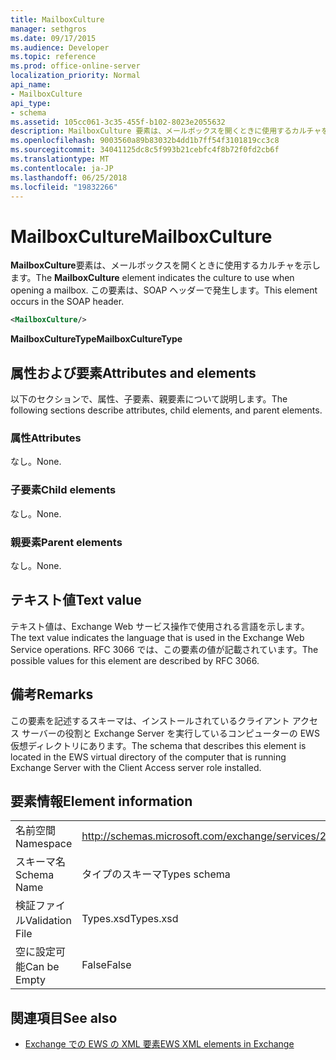 ```yaml
---
title: MailboxCulture
manager: sethgros
ms.date: 09/17/2015
ms.audience: Developer
ms.topic: reference
ms.prod: office-online-server
localization_priority: Normal
api_name:
- MailboxCulture
api_type:
- schema
ms.assetid: 105cc061-3c35-455f-b102-8023e2055632
description: MailboxCulture 要素は、メールボックスを開くときに使用するカルチャを示します。 この要素は、SOAP ヘッダーで発生します。
ms.openlocfilehash: 9003560a89b83032b4dd1b7ff54f3101819cc3c8
ms.sourcegitcommit: 34041125dc8c5f993b21cebfc4f8b72f0fd2cb6f
ms.translationtype: MT
ms.contentlocale: ja-JP
ms.lasthandoff: 06/25/2018
ms.locfileid: "19832266"
---
```

# <a name="mailboxculture"></a><span data-ttu-id="56f72-104">MailboxCulture</span><span class="sxs-lookup"><span data-stu-id="56f72-104">MailboxCulture</span></span>

<span data-ttu-id="56f72-105">**MailboxCulture**要素は、メールボックスを開くときに使用するカルチャを示します。</span><span class="sxs-lookup"><span data-stu-id="56f72-105">The **MailboxCulture** element indicates the culture to use when opening a mailbox.</span></span> <span data-ttu-id="56f72-106">この要素は、SOAP ヘッダーで発生します。</span><span class="sxs-lookup"><span data-stu-id="56f72-106">This element occurs in the SOAP header.</span></span> 
  
```xml
<MailboxCulture/>
```

<span data-ttu-id="56f72-107">**MailboxCultureType**</span><span class="sxs-lookup"><span data-stu-id="56f72-107">**MailboxCultureType**</span></span>

## <a name="attributes-and-elements"></a><span data-ttu-id="56f72-108">属性および要素</span><span class="sxs-lookup"><span data-stu-id="56f72-108">Attributes and elements</span></span>

<span data-ttu-id="56f72-109">以下のセクションで、属性、子要素、親要素について説明します。</span><span class="sxs-lookup"><span data-stu-id="56f72-109">The following sections describe attributes, child elements, and parent elements.</span></span>
  
### <a name="attributes"></a><span data-ttu-id="56f72-110">属性</span><span class="sxs-lookup"><span data-stu-id="56f72-110">Attributes</span></span>

<span data-ttu-id="56f72-111">なし。</span><span class="sxs-lookup"><span data-stu-id="56f72-111">None.</span></span>
  
### <a name="child-elements"></a><span data-ttu-id="56f72-112">子要素</span><span class="sxs-lookup"><span data-stu-id="56f72-112">Child elements</span></span>

<span data-ttu-id="56f72-113">なし。</span><span class="sxs-lookup"><span data-stu-id="56f72-113">None.</span></span>
  
### <a name="parent-elements"></a><span data-ttu-id="56f72-114">親要素</span><span class="sxs-lookup"><span data-stu-id="56f72-114">Parent elements</span></span>

<span data-ttu-id="56f72-115">なし。</span><span class="sxs-lookup"><span data-stu-id="56f72-115">None.</span></span>
  
## <a name="text-value"></a><span data-ttu-id="56f72-116">テキスト値</span><span class="sxs-lookup"><span data-stu-id="56f72-116">Text value</span></span>

<span data-ttu-id="56f72-117">テキスト値は、Exchange Web サービス操作で使用される言語を示します。</span><span class="sxs-lookup"><span data-stu-id="56f72-117">The text value indicates the language that is used in the Exchange Web Service operations.</span></span> <span data-ttu-id="56f72-118">RFC 3066 では、この要素の値が記載されています。</span><span class="sxs-lookup"><span data-stu-id="56f72-118">The possible values for this element are described by RFC 3066.</span></span>
  
## <a name="remarks"></a><span data-ttu-id="56f72-119">備考</span><span class="sxs-lookup"><span data-stu-id="56f72-119">Remarks</span></span>

<span data-ttu-id="56f72-120">この要素を記述するスキーマは、インストールされているクライアント アクセス サーバーの役割と Exchange Server を実行しているコンピューターの EWS 仮想ディレクトリにあります。</span><span class="sxs-lookup"><span data-stu-id="56f72-120">The schema that describes this element is located in the EWS virtual directory of the computer that is running Exchange Server with the Client Access server role installed.</span></span>
  
## <a name="element-information"></a><span data-ttu-id="56f72-121">要素情報</span><span class="sxs-lookup"><span data-stu-id="56f72-121">Element information</span></span>

|||
|:-----|:-----|
|<span data-ttu-id="56f72-122">名前空間</span><span class="sxs-lookup"><span data-stu-id="56f72-122">Namespace</span></span>  <br/> |http://schemas.microsoft.com/exchange/services/2006/types  <br/> |
|<span data-ttu-id="56f72-123">スキーマ名</span><span class="sxs-lookup"><span data-stu-id="56f72-123">Schema Name</span></span>  <br/> |<span data-ttu-id="56f72-124">タイプのスキーマ</span><span class="sxs-lookup"><span data-stu-id="56f72-124">Types schema</span></span>  <br/> |
|<span data-ttu-id="56f72-125">検証ファイル</span><span class="sxs-lookup"><span data-stu-id="56f72-125">Validation File</span></span>  <br/> |<span data-ttu-id="56f72-126">Types.xsd</span><span class="sxs-lookup"><span data-stu-id="56f72-126">Types.xsd</span></span>  <br/> |
|<span data-ttu-id="56f72-127">空に設定可能</span><span class="sxs-lookup"><span data-stu-id="56f72-127">Can be Empty</span></span>  <br/> |<span data-ttu-id="56f72-128">False</span><span class="sxs-lookup"><span data-stu-id="56f72-128">False</span></span>  <br/> |
   
## <a name="see-also"></a><span data-ttu-id="56f72-129">関連項目</span><span class="sxs-lookup"><span data-stu-id="56f72-129">See also</span></span>

- [<span data-ttu-id="56f72-130">Exchange での EWS の XML 要素</span><span class="sxs-lookup"><span data-stu-id="56f72-130">EWS XML elements in Exchange</span></span>](ews-xml-elements-in-exchange.md)

